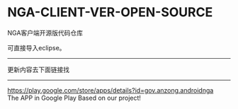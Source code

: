 NGA-CLIENT-VER-OPEN-SOURCE
==========================

NGA客户端开源版代码仓库

可直接导入eclipse。

- - -
更新内容去下面链接找
- - -
<https://play.google.com/store/apps/details?id=gov.anzong.androidnga><br>
The APP in Google Play Based on our project!



